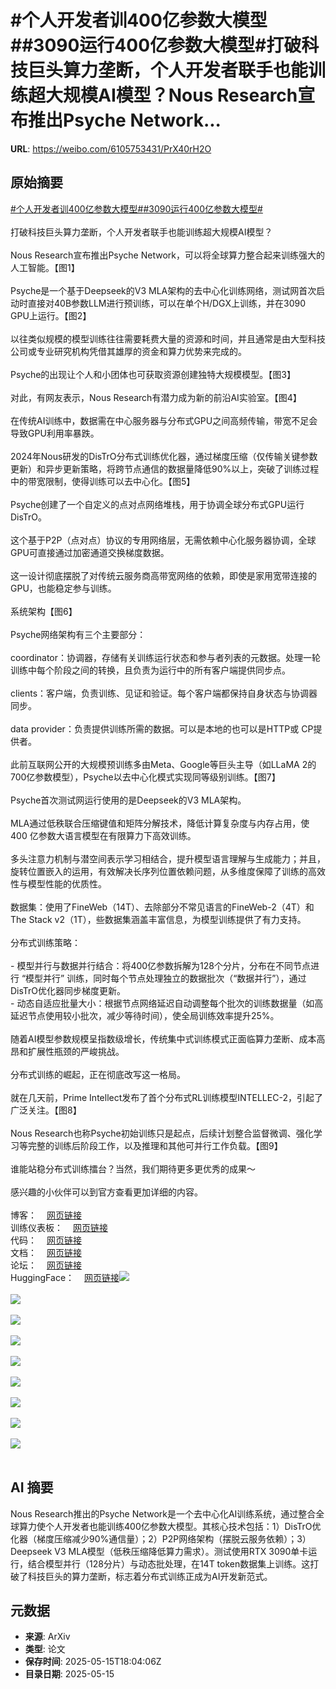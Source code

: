 # #个人开发者训400亿参数大模型##3090运行400亿参数大模型#打破科技巨头算力垄断，个人开发者联手也能训练超大规模AI模型？Nous Research宣布推出Psyche Network...

**URL**: https://weibo.com/6105753431/PrX40rH2O

## 原始摘要

<a href="https://m.weibo.cn/search?containerid=231522type%3D1%26t%3D10%26q%3D%23%E4%B8%AA%E4%BA%BA%E5%BC%80%E5%8F%91%E8%80%85%E8%AE%AD400%E4%BA%BF%E5%8F%82%E6%95%B0%E5%A4%A7%E6%A8%A1%E5%9E%8B%23&amp;extparam=%23%E4%B8%AA%E4%BA%BA%E5%BC%80%E5%8F%91%E8%80%85%E8%AE%AD400%E4%BA%BF%E5%8F%82%E6%95%B0%E5%A4%A7%E6%A8%A1%E5%9E%8B%23" data-hide=""><span class="surl-text">#个人开发者训400亿参数大模型#</span></a><a href="https://m.weibo.cn/search?containerid=231522type%3D1%26t%3D10%26q%3D%233090%E8%BF%90%E8%A1%8C400%E4%BA%BF%E5%8F%82%E6%95%B0%E5%A4%A7%E6%A8%A1%E5%9E%8B%23&amp;extparam=%233090%E8%BF%90%E8%A1%8C400%E4%BA%BF%E5%8F%82%E6%95%B0%E5%A4%A7%E6%A8%A1%E5%9E%8B%23" data-hide=""><span class="surl-text">#3090运行400亿参数大模型#</span></a><br><br>打破科技巨头算力垄断，个人开发者联手也能训练超大规模AI模型？<br><br>Nous Research宣布推出Psyche Network，可以将全球算力整合起来训练强大的人工智能。【图1】<br><br>Psyche是一个基于Deepseek的V3 MLA架构的去中心化训练网络，测试网首次启动时直接对40B参数LLM进行预训练，可以在单个H/DGX上训练，并在3090 GPU上运行。【图2】<br><br>以往类似规模的模型训练往往需要耗费大量的资源和时间，并且通常是由大型科技公司或专业研究机构凭借其雄厚的资金和算力优势来完成的。<br><br>Psyche的出现让个人和小团体也可获取资源创建独特大规模模型。【图3】<br><br>对此，有网友表示，Nous Research有潜力成为新的前沿AI实验室。【图4】<br><br>在传统AI训练中，数据需在中心服务器与分布式GPU之间高频传输，带宽不足会导致GPU利用率暴跌。<br><br>2024年Nous研发的DisTrO分布式训练优化器，通过梯度压缩（仅传输关键参数更新）和异步更新策略，将跨节点通信的数据量降低90%以上，突破了训练过程中的带宽限制，使得训练可以去中心化。【图5】<br><br>Psyche创建了一个自定义的点对点网络堆栈，用于协调全球分布式GPU运行DisTrO。<br><br>这个基于P2P（点对点）协议的专用网络层，无需依赖中心化服务器协调，全球GPU可直接通过加密通道交换梯度数据。<br><br>这一设计彻底摆脱了对传统云服务商高带宽网络的依赖，即使是家用宽带连接的GPU，也能稳定参与训练。<br><br>系统架构【图6】<br><br>Psyche网络架构有三个主要部分：<br><br>coordinator：协调器，存储有关训练运行状态和参与者列表的元数据。处理一轮训练中每个阶段之间的转换，且负责为运行中的所有客户端提供同步点。<br><br>clients：客户端，负责训练、见证和验证。每个客户端都保持自身状态与协调器同步。<br><br>data provider：负责提供训练所需的数据。可以是本地的也可以是HTTP或 CP提供者。<br><br>此前互联网公开的大规模预训练多由Meta、Google等巨头主导（如LLaMA 2的700亿参数模型），Psyche以去中心化模式实现同等级别训练。【图7】<br><br>Psyche首次测试网运行使用的是Deepseek的V3 MLA架构。<br><br>MLA通过低秩联合压缩键值和矩阵分解技术，降低计算复杂度与内存占用，使 400 亿参数大语言模型在有限算力下高效训练。<br><br>多头注意力机制与潜空间表示学习相结合，提升模型语言理解与生成能力；并且，旋转位置嵌入的运用，有效解决长序列位置依赖问题，从多维度保障了训练的高效性与模型性能的优质性。<br><br>数据集：使用了FineWeb（14T）、去除部分不常见语言的FineWeb-2（4T）和The Stack v2（1T），些数据集涵盖丰富信息，为模型训练提供了有力支持。<br><br>分布式训练策略：<br><br>- 模型并行与数据并行结合：将400亿参数拆解为128个分片，分布在不同节点进行 “模型并行” 训练，同时每个节点处理独立的数据批次（“数据并行”），通过DisTrO优化器同步梯度更新。  <br>- 动态自适应批量大小：根据节点网络延迟自动调整每个批次的训练数据量（如高延迟节点使用较小批次，减少等待时间），使全局训练效率提升25%。  <br> <br>随着AI模型参数规模呈指数级增长，传统集中式训练模式正面临算力垄断、成本高昂和扩展性瓶颈的严峻挑战。<br><br>分布式训练的崛起，正在彻底改写这一格局。<br><br>就在几天前，Prime Intellect发布了首个分布式RL训练模型INTELLEC-2，引起了广泛关注。【图8】<br><br>Nous Research也称Psyche初始训练只是起点，后续计划整合监督微调、强化学习等完整的训练后阶段工作，以及推理和其他可并行工作负载。【图9】<br><br>谁能站稳分布式训练擂台？当然，我们期待更多更优秀的成果～<br><br>感兴趣的小伙伴可以到官方查看更加详细的内容。<br><br>博客：<a href="https://weibo.cn/sinaurl?u=https%3A%2F%2Fnousresearch.com%2Fnous-psyche%2F" data-hide=""><span class="url-icon"><img style="width: 1rem;height: 1rem" src="https://h5.sinaimg.cn/upload/2015/09/25/3/timeline_card_small_web_default.png" referrerpolicy="no-referrer"></span><span class="surl-text">网页链接</span></a><br>训练仪表板：<a href="https://weibo.cn/sinaurl?u=https%3A%2F%2Fpsyche.network" data-hide=""><span class="url-icon"><img style="width: 1rem;height: 1rem" src="https://h5.sinaimg.cn/upload/2015/09/25/3/timeline_card_small_web_default.png" referrerpolicy="no-referrer"></span><span class="surl-text">网页链接</span></a><br>代码：<a href="https://weibo.cn/sinaurl?u=https%3A%2F%2Fgithub.com%2FPsycheFoundation%2Fpsyche" data-hide=""><span class="url-icon"><img style="width: 1rem;height: 1rem" src="https://h5.sinaimg.cn/upload/2015/09/25/3/timeline_card_small_web_default.png" referrerpolicy="no-referrer"></span><span class="surl-text">网页链接</span></a><br>文档：<a href="https://weibo.cn/sinaurl?u=https%3A%2F%2Fdocs.psyche.network" data-hide=""><span class="url-icon"><img style="width: 1rem;height: 1rem" src="https://h5.sinaimg.cn/upload/2015/09/25/3/timeline_card_small_web_default.png" referrerpolicy="no-referrer"></span><span class="surl-text">网页链接</span></a><br>论坛：<a href="https://weibo.cn/sinaurl?u=https%3A%2F%2Fforum.psyche.network" data-hide=""><span class="url-icon"><img style="width: 1rem;height: 1rem" src="https://h5.sinaimg.cn/upload/2015/09/25/3/timeline_card_small_web_default.png" referrerpolicy="no-referrer"></span><span class="surl-text">网页链接</span></a><br>HuggingFace：<a href="https://weibo.cn/sinaurl?u=https%3A%2F%2Fhuggingface.co%2FPsycheFoundation" data-hide=""><span class="url-icon"><img style="width: 1rem;height: 1rem" src="https://h5.sinaimg.cn/upload/2015/09/25/3/timeline_card_small_web_default.png" referrerpolicy="no-referrer"></span><span class="surl-text">网页链接</span></a><img style="" src="https://tvax3.sinaimg.cn/large/006Fd7o3gy1i1gawnvl0aj30zk0aigrc.jpg" referrerpolicy="no-referrer"><br><br><img style="" src="https://tvax1.sinaimg.cn/large/006Fd7o3gy1i1gawoap6ij30na0k0wlw.jpg" referrerpolicy="no-referrer"><br><br><img style="" src="https://tvax3.sinaimg.cn/large/006Fd7o3gy1i1gawmc85xj30zk06575n.jpg" referrerpolicy="no-referrer"><br><br><img style="" src="https://tvax2.sinaimg.cn/large/006Fd7o3gy1i1gawocexwj30zk0e3q7h.jpg" referrerpolicy="no-referrer"><br><br><img style="" src="https://tvax1.sinaimg.cn/large/006Fd7o3gy1i1gawnvi15j30zk0ae789.jpg" referrerpolicy="no-referrer"><br><br><img style="" src="https://tvax1.sinaimg.cn/large/006Fd7o3gy1i1gawnqyamj30zk0d9tct.jpg" referrerpolicy="no-referrer"><br><br><img style="" src="https://tvax1.sinaimg.cn/large/006Fd7o3gy1i1gawr01l5j30k00kbjuc.jpg" referrerpolicy="no-referrer"><br><br><img style="" src="https://tvax1.sinaimg.cn/large/006Fd7o3gy1i1gawmd3rpj30zk06575n.jpg" referrerpolicy="no-referrer"><br><br><img style="" src="https://tvax3.sinaimg.cn/large/006Fd7o3gy1i1gawo4jzcj30k00ki0z7.jpg" referrerpolicy="no-referrer"><br><br>

## AI 摘要

Nous Research推出的Psyche Network是一个去中心化AI训练系统，通过整合全球算力使个人开发者也能训练400亿参数大模型。其核心技术包括：1）DisTrO优化器（梯度压缩减少90%通信量）；2）P2P网络架构（摆脱云服务依赖）；3）Deepseek V3 MLA模型（低秩压缩降低算力需求）。测试使用RTX 3090单卡运行，结合模型并行（128分片）与动态批处理，在14T token数据集上训练。这打破了科技巨头的算力垄断，标志着分布式训练正成为AI开发新范式。

## 元数据

- **来源**: ArXiv
- **类型**: 论文
- **保存时间**: 2025-05-15T18:04:06Z
- **目录日期**: 2025-05-15
